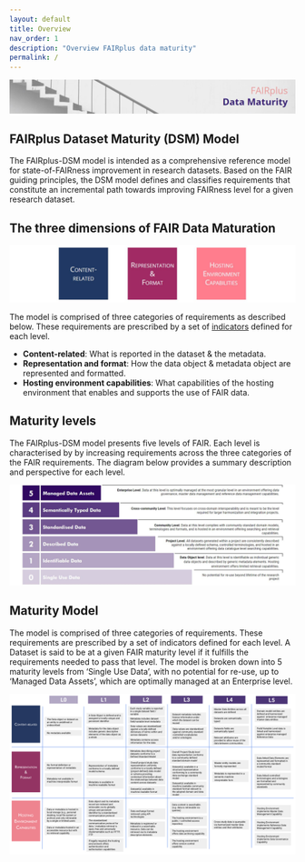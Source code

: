 ```yaml
---
layout: default
title: Overview
nav_order: 1
description: "Overview FAIRplus data maturity"
permalink: /
---
```


![Banner](assets/images/overview/banner_draft.JPG)

## FAIRplus Dataset Maturity (DSM) Model

The FAIRplus-DSM model is intended as a comprehensive reference model for state-of-FAIRness improvement in research datasets. Based on the FAIR guiding principles, the DSM model defines and classifies requirements that constitute an incremental path towards improving FAIRness level for a given research dataset.

## The three dimensions of FAIR Data Maturation

![Dimensions](assets/images/overview/dimensions.JPG)

The model is comprised of three categories of requirements as described below. These requirements are prescribed by a set of [indicators](docs/Indicators.md) defined for each level.

- **Content-related**: What is reported in the dataset & the metadata.
- **Representation and format**: How the data object & metadata object are represented and formatted.
- **Hosting environment capabilities**: What capabilities of the hosting environment that enables and supports the use of FAIR data.

## Maturity levels

The FAIRplus-DSM model presents five levels of FAIR. Each level is characterised by by increasing requirements across the three categories of the FAIR requirements. The diagram below provides a summary description and perspective for each level.

![Levels](assets/images/overview/levels_definition.JPG)

## Maturity Model

The model is comprised of three categories of requirements. These requirements are prescribed by a set of indicators defined for each level. A Dataset is said to be at a given FAIR maturity level if it fulfills the requirements needed to pass that level. The model is broken down into 5 maturity levels from ‘Single Use Data’, with no potential for re-use, up to ‘Managed Data Assets’, which are optimally managed at an Enterprise level. 

![Grid_view](assets/images/overview/grid_view.png)
